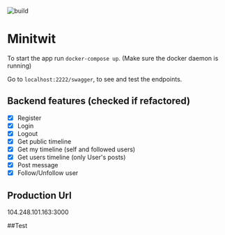 ![build](https://github.com/Dev-Janitors/minitwit/actions/workflows/continous-deployment.yml/badge.svg)

# Minitwit

To start the app run `docker-compose up`. (Make sure the docker daemon is running)

Go to `localhost:2222/swagger`, to see and test the endpoints.

## Backend features (checked if refactored)

-   [x] Register
-   [x] Login
-   [x] Logout
-   [x] Get public timeline
-   [x] Get my timeline (self and followed users)
-   [x] Get users timeline (only User's posts)
-   [x] Post message
-   [x] Follow/Unfollow user

## Production Url
104.248.101.163:3000

##Test
